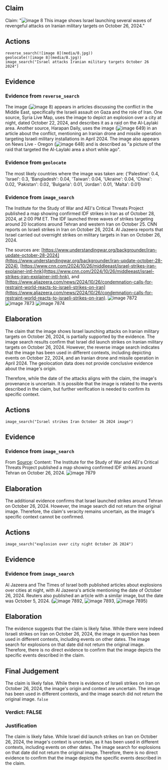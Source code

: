 ## Claim
Claim: "![image 8](media/8.jpg) This image shows Israel launching several waves of revengeful attacks on Iranian military targets on October 26, 2024."

## Actions
```
reverse_search(![image 8](media/8.jpg))
geolocate(![image 8](media/8.jpg))
image_search("Israel attacks Iranian military targets October 26 2024")
```

## Evidence
### Evidence from `reverse_search`
The image (![image 8](media/8.jpg)) appears in articles discussing the conflict in the Middle East, specifically the Israeli assault on Gaza and the role of Iran. One source, Syria Live Map, uses the image to depict an explosion over a city at night, dated October 22, 2024, and describes it as a raid on the Al-Laylaki area. Another source, Harapan Daily, uses the image (![image 649](media/2025-07-18_21-23-1752873823-228030.jpg)) in an article about the conflict, mentioning an Iranian drone and missile operation targeting Israeli military installations in April 2024. The image also appears on News Live - Oregon (![image 648](media/2025-07-18_21-23-1752873818-669516.jpg)) and is described as "a picture of the raid that targeted the Al-Laylaki area a short while ago".


### Evidence from `geolocate`
The most likely countries where the image was taken are: {'Palestine': 0.4, 'Israel': 0.3, 'Bangladesh': 0.04, 'Taiwan': 0.04, 'Ukraine': 0.04, 'China': 0.02, 'Pakistan': 0.02, 'Bulgaria': 0.01, 'Jordan': 0.01, 'Malta': 0.01}

### Evidence from `image_search`
The Institute for the Study of War and AEI's Critical Threats Project published a map showing confirmed IDF strikes in Iran as of October 28, 2024, at 2:00 PM ET. The IDF launched three waves of strikes targeting around 20 locations around Tehran and western Iran on October 25. CNN reports on Israeli strikes in Iran on October 26, 2024. Al Jazeera reports that Israel carried out overnight strikes on military targets in Iran on October 26, 2024.

The sources are: [https://www.understandingwar.org/backgrounder/iran-update-october-28-2024](https://www.understandingwar.org/backgrounder/iran-update-october-28-2024), [https://www.cnn.com/2024/10/26/middleeast/israel-strikes-iran-explainer-intl-hnk](https://www.cnn.com/2024/10/26/middleeast/israel-strikes-iran-explainer-intl-hnk), and [https://www.aljazeera.com/news/2024/10/26/condemnation-calls-for-restraint-world-reacts-to-israeli-strikes-on-iran](https://www.aljazeera.com/news/2024/10/26/condemnation-calls-for-restraint-world-reacts-to-israeli-strikes-on-iran). ![image 7872](media/2025-08-29_22-12-1756505533-881088.jpg) ![image 7873](media/2025-08-29_22-12-1756505534-140737.jpg) ![image 7874](media/2025-08-29_22-12-1756505534-451076.jpg)


## Elaboration
The claim that the image shows Israel launching attacks on Iranian military targets on October 26, 2024, is partially supported by the evidence. The image search results confirm that Israel did launch strikes on Iranian military targets on October 26, 2024. However, the reverse image search indicates that the image has been used in different contexts, including depicting events on October 22, 2024, and an Iranian drone and missile operation in April 2024. The geolocation data does not provide conclusive evidence about the image's origin.

Therefore, while the date of the attacks aligns with the claim, the image's provenance is uncertain. It is possible that the image is related to the events described in the claim, but further verification is needed to confirm its specific context.


## Actions
```
image_search("Israel strikes Iran October 26 2024 image")
```

## Evidence
### Evidence from `image_search`
From [Source](https://www.understandingwar.org/backgrounder/iran-update-october-26-2024): 
Content: The Institute for the Study of War and AEI's Critical Threats Project published a map showing confirmed IDF strikes around Tehran on October 26, 2024. ![image 7879](media/2025-08-29_22-12-1756505550-745918.jpg)


## Elaboration
The additional evidence confirms that Israel launched strikes around Tehran on October 26, 2024. However, the image search did not return the original image. Therefore, the claim's veracity remains uncertain, as the image's specific context cannot be confirmed.


## Actions
```
image_search("explosion over city night October 26 2024")
```

## Evidence
### Evidence from `image_search`
Al Jazeera and The Times of Israel both published articles about explosions over cities at night, with Al Jazeera's article mentioning the date of October 26, 2024. Reuters also published an article with a similar image, but the date was October 5, 2024. (![image 7892](media/2025-08-29_22-13-1756505610-066697.jpg), ![image 7893](media/2025-08-29_22-13-1756505610-185307.jpg), ![image 7895](media/2025-08-29_22-13-1756505610-911721.jpg))


## Elaboration
The evidence suggests that the claim is likely false. While there were indeed Israeli strikes on Iran on October 26, 2024, the image in question has been used in different contexts, including events on other dates. The image search for explosions on that date did not return the original image. Therefore, there is no direct evidence to confirm that the image depicts the specific events described in the claim.


## Final Judgement
The claim is likely false. While there is evidence of Israeli strikes on Iran on October 26, 2024, the image's origin and context are uncertain. The image has been used in different contexts, and the image search did not return the original image. `false`

### Verdict: FALSE

### Justification
The claim is likely false. While Israel did launch strikes on Iran on October 26, 2024, the image's context is uncertain, as it has been used in different contexts, including events on other dates. The image search for explosions on that date did not return the original image. Therefore, there is no direct evidence to confirm that the image depicts the specific events described in the claim.
